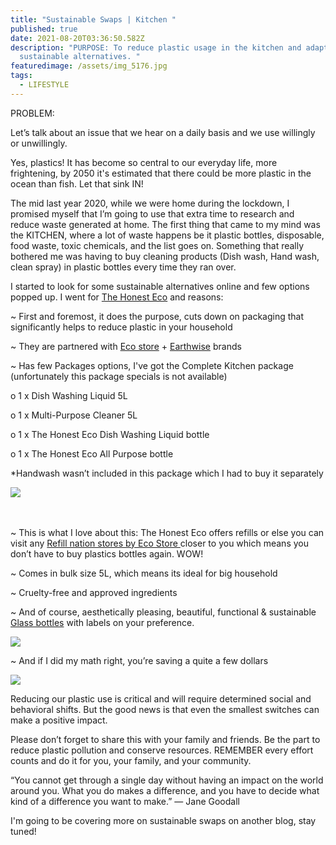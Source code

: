 ```yaml
---
title: "Sustainable Swaps | Kitchen "
published: true
date: 2021-08-20T03:36:50.582Z
description: "PURPOSE: To reduce plastic usage in the kitchen and adapting to
  sustainable alternatives. "
featuredimage: /assets/img_5176.jpg
tags:
  - LIFESTYLE
---
```

PROBLEM:

Let’s talk about an issue that we hear on a daily basis and we use willingly or unwillingly.

Yes, plastics! It has become so central to our everyday life, more frightening, by 2050 it's estimated that there could be more plastic in the ocean than fish. Let that sink IN!


The mid last year 2020, while we were home during the lockdown, I promised myself that I’m going to use that extra time to research and reduce waste generated at home. The first thing that came to my mind was the KITCHEN, where a lot of waste happens be it plastic bottles, disposable, food waste, toxic chemicals, and the list goes on.  Something that really bothered me was having to buy cleaning products (Dish wash, Hand wash, clean spray) in plastic bottles every time they ran over. 

I started to look for some sustainable alternatives online and few options popped up.  I went for [The Honest Eco](https://www.thehonesteco.nz/shop) and reasons:

~ First and foremost, it does the purpose, cuts down on packaging that significantly helps to reduce plastic in your household

~ They are partnered with [Eco store](https://ecostore.com/nz/) + [Earthwise](https://earthwise.co.nz/) brands

~ Has few Packages options, I've got the Complete Kitchen package (unfortunately this package specials is not available)

o	1 x Dish Washing Liquid 5L

o	1 x Multi-Purpose Cleaner 5L

o	1 x The Honest Eco Dish Washing Liquid bottle

o	1 x The Honest Eco All Purpose bottle

\*Handwash wasn’t included in this package which I had to buy it separately

![](/assets/viber_image_2021-09-21_09-17-58-101-2.jpg)

\
\
~ This is what I love about this: The Honest Eco offers refills or else you can visit any [Refill nation stores by Eco Store ](https://ecostore.com/nz/storelocator/refill/)closer to you which means you don’t have to buy plastics bottles again. WOW!

~ Comes in bulk size 5L, which means its ideal for big household

~ Cruelty-free and approved ingredients 

~ And of course, aesthetically pleasing, beautiful, functional & sustainable [Glass bottles](https://www.thehonesteco.nz/bottles) with labels on your preference. 

![](/assets/img_5176-2.jpg)

~ And if I did my math right, you’re saving a quite a few dollars

![](/assets/img_5202.jpg)

Reducing our plastic use is critical and will require determined social and behavioral shifts. But the good news is that even the smallest switches can make a positive impact.

Please don’t forget to share this with your family and friends. Be the part to reduce plastic pollution and conserve resources. REMEMBER every effort counts and do it for you, your family, and your community. 

“You cannot get through a single day without having an impact on the world around you. What you do makes a difference, and you have to decide what kind of a difference you want to make.”
— Jane Goodall

I'm going to be covering more on sustainable swaps on another blog, stay tuned!